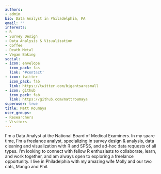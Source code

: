 ```yaml
---
authors:
- admin
bio: Data Analyst in Philadelphia, PA
email: ""
interests:
- R
- Survey Design
- Data Analysis & Visualization
- Coffee
- Death Metal
- Vegan Baking
social:
- icon: envelope
  icon_pack: fas
  link: '#contact'
- icon: twitter
  icon_pack: fab
  link: https://twitter.com/bigantsaresmall
- icon: github
  icon_pack: fab
  link: https://github.com/mattroumaya
superuser: true
title: Matt Roumaya
user_groups:
- Researchers
- Visitors
---
```


I'm a Data Analyst at the National Board of Medical Examiners. In my spare time, I'm a freelance analyst, specializing in survey design & analysis, data cleaning and visualization with R and SPSS, and ad-hoc data requests of all types. I'm looking to connect with fellow R enthusiasts to collaborate, learn, and work together, and am always open to exploring a freelance opportunity. I live in Philadelphia with my amazing wife Molly and our two cats, Mango and Phil.

